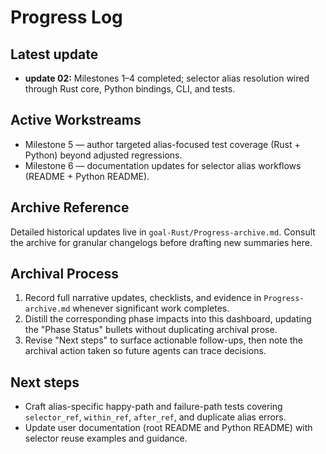 # Progress Log

## Latest update
- **update 02:** Milestones 1–4 completed; selector alias resolution wired through Rust core, Python bindings, CLI, and tests.

## Active Workstreams
- Milestone 5 — author targeted alias-focused test coverage (Rust + Python) beyond adjusted regressions.
- Milestone 6 — documentation updates for selector alias workflows (README + Python README).

## Archive Reference

Detailed historical updates live in
`goal-Rust/Progress-archive.md`. Consult the archive for
granular changelogs before drafting new summaries here.

## Archival Process

1. Record full narrative updates, checklists, and evidence in
   `Progress-archive.md` whenever significant work completes.
2. Distill the corresponding phase impacts into this dashboard, updating the
   "Phase Status" bullets without duplicating archival prose.
3. Revise "Next steps" to surface actionable follow-ups, then note the archival
   action taken so future agents can trace decisions.

## Next steps
- Craft alias-specific happy-path and failure-path tests covering `selector_ref`, `within_ref`, `after_ref`, and duplicate alias errors.
- Update user documentation (root README and Python README) with selector reuse examples and guidance.
